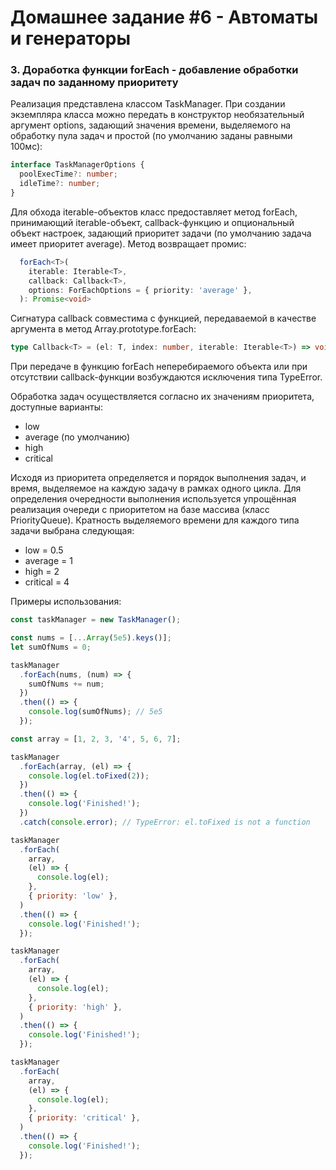 # Домашнее задание #6 - Автоматы и генераторы

### 3. Доработка функции forEach - добавление обработки задач по заданному приоритету

Реализация представлена классом TaskManager. При создании экземпляра класса можно передать в конструктор необязательный аргумент options, задающий значения времени, выделяемого на обработку пула задач и простой (по умолчанию заданы равными 100мс):

```ts
interface TaskManagerOptions {
  poolExecTime?: number;
  idleTime?: number;
}
```

Для обхода iterable-объектов класс предоставляет метод forEach, принимающий iterable-объект, callback-функцию и опциональный объект настроек, задающий приоритет задачи (по умолчанию задача имеет приоритет average). Метод возвращает промис:

```ts
  forEach<T>(
    iterable: Iterable<T>,
    callback: Callback<T>,
    options: ForEachOptions = { priority: 'average' },
  ): Promise<void>
```

Сигнатура callback совместима с функцией, передаваемой в качестве аргумента в метод Array.prototype.forEach:

```ts
type Callback<T> = (el: T, index: number, iterable: Iterable<T>) => void;
```

При передаче в функцию forEach неперебираемого объекта или при отсутствии callback-функции возбуждаются исключения типа TypeError.

Обработка задач осуществляется согласно их значениям приоритета, доступные варианты:

- low
- average (по умолчанию)
- high
- critical

Исходя из приоритета определяется и порядок выполнения задач, и время, выделяемое на каждую задачу в рамках одного цикла. Для определения очередности выполнения используется упрощённая реализация очереди с приоритетом на базе массива (класс PriorityQueue). Кратность выделяемого времени для каждого типа задачи выбрана следующая:

- low = 0.5
- average = 1
- high = 2
- critical = 4

Примеры использования:

```js
const taskManager = new TaskManager();

const nums = [...Array(5e5).keys()];
let sumOfNums = 0;

taskManager
  .forEach(nums, (num) => {
    sumOfNums += num;
  })
  .then(() => {
    console.log(sumOfNums); // 5e5
  });

const array = [1, 2, 3, '4', 5, 6, 7];

taskManager
  .forEach(array, (el) => {
    console.log(el.toFixed(2));
  })
  .then(() => {
    console.log('Finished!');
  })
  .catch(console.error); // TypeError: el.toFixed is not a function

taskManager
  .forEach(
    array,
    (el) => {
      console.log(el);
    },
    { priority: 'low' },
  )
  .then(() => {
    console.log('Finished!');
  });

taskManager
  .forEach(
    array,
    (el) => {
      console.log(el);
    },
    { priority: 'high' },
  )
  .then(() => {
    console.log('Finished!');
  });

taskManager
  .forEach(
    array,
    (el) => {
      console.log(el);
    },
    { priority: 'critical' },
  )
  .then(() => {
    console.log('Finished!');
  });
```
